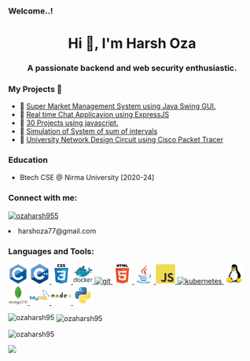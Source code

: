### Welcome..!

<h1 align="center">Hi 👋, I'm Harsh Oza</h1>
<h3 align="center">A passionate backend and web security enthusiastic.</h3>
<h3>My Projects  🎯</h3>
<ul>
  <li>📌 <a href="https://github.com/ozaharsh95/Super_Market_Management_System">Super Market Management System using Java Swing GUI.</a></li>
  <li>📌 <a href="https://github.com/ozaharsh95/chat-application">Real time Chat Applicayion using ExpressJS</a></li>
  <li>📌 <a href="https://github.com/ozaharsh95/javascript30">30 Projects using javascript.</a></li>
  <li>📌 <a href="https://github.com/ozaharsh95/innovative_project/tree/main/Advanced%20Data%20Structure">Simulation of System of sum of intervals</a></li>
  <li>📌 <a href="https://github.com/ozaharsh95/innovative_project/tree/main/Computer%20Networks">University Network Design Circuit using Cisco Packet Tracer</a></li>
</ul>
<h3>Education </h3>
<ul>
  <li>Btech CSE @ Nirma University [2020-24]</li>
</ul>

<h3 align="left">Connect with me:</h3>
<p align="left">
<a href="https://linkedin.com/in/ozaharsh955" target="blank"><img align="center" src="https://raw.githubusercontent.com/rahuldkjain/github-profile-readme-generator/master/src/images/icons/Social/linked-in-alt.svg" alt="ozaharsh955" height="30" width="40" /></a>
</p>
<li>harshoza77@gmail.com</li>


<h3 align="left">Languages and Tools:</h3>
<p align="left">    
  <a href="https://www.cprogramming.com/" target="_blank" rel="noreferrer"> <img src="https://raw.githubusercontent.com/devicons/devicon/master/icons/c/c-original.svg" alt="c" width="40" height="40"/></a> 
  <a href="https://www.w3schools.com/cpp/" target="_blank" rel="noreferrer"> <img src="https://raw.githubusercontent.com/devicons/devicon/master/icons/cplusplus/cplusplus-original.svg" alt="cplusplus" width="40" height="40"/> </a> 
  <a href="https://www.w3schools.com/css/" target="_blank" rel="noreferrer"> <img src="https://raw.githubusercontent.com/devicons/devicon/master/icons/css3/css3-original-wordmark.svg" alt="css3" width="40" height="40"/> </a> <a href="https://www.docker.com/" target="_blank" rel="noreferrer"> <img src="https://raw.githubusercontent.com/devicons/devicon/master/icons/docker/docker-original-wordmark.svg" alt="docker" width="40" height="40"/> </a> 
  <a href="https://git-scm.com/" target="_blank" rel="noreferrer"> <img src="https://www.vectorlogo.zone/logos/git-scm/git-scm-icon.svg" alt="git" width="40" height="40"/> </a> 
  <a href="https://www.w3.org/html/" target="_blank" rel="noreferrer"> <img src="https://raw.githubusercontent.com/devicons/devicon/master/icons/html5/html5-original-wordmark.svg" alt="html5" width="40" height="40"/> </a> 
  <a href="https://www.java.com" target="_blank" rel="noreferrer"> <img src="https://raw.githubusercontent.com/devicons/devicon/master/icons/java/java-original.svg" alt="java" width="40" height="40"/> </a> 
  <a href="https://developer.mozilla.org/en-US/docs/Web/JavaScript" target="_blank" rel="noreferrer"> <img src="https://raw.githubusercontent.com/devicons/devicon/master/icons/javascript/javascript-original.svg" alt="javascript" width="40" height="40"/> </a> <a href="https://kubernetes.io" target="_blank" rel="noreferrer"> <img src="https://www.vectorlogo.zone/logos/kubernetes/kubernetes-icon.svg" alt="kubernetes" width="40" height="40"/> </a> <a href="https://www.linux.org/" target="_blank" rel="noreferrer"> <img src="https://raw.githubusercontent.com/devicons/devicon/master/icons/linux/linux-original.svg" alt="linux" width="40" height="40"/> </a> <a href="https://www.mongodb.com/" target="_blank" rel="noreferrer"> <img src="https://raw.githubusercontent.com/devicons/devicon/master/icons/mongodb/mongodb-original-wordmark.svg" alt="mongodb" width="40" height="40"/> </a> <a href="https://www.mysql.com/" target="_blank" rel="noreferrer"> <img src="https://raw.githubusercontent.com/devicons/devicon/master/icons/mysql/mysql-original-wordmark.svg" alt="mysql" width="40" height="40"/> </a> <a href="https://nodejs.org" target="_blank" rel="noreferrer"> <img src="https://raw.githubusercontent.com/devicons/devicon/master/icons/nodejs/nodejs-original-wordmark.svg" alt="nodejs" width="40" height="40"/> </a>  <a href="https://www.python.org" target="_blank" rel="noreferrer"> <img src="https://raw.githubusercontent.com/devicons/devicon/master/icons/python/python-original.svg" alt="python" width="40" height="40"/> </a>  </p>

<p><img align="left" src="https://github-readme-stats.vercel.app/api/top-langs?username=ozaharsh95&show_icons=true&locale=en&layout=compact" alt="ozaharsh95" /></p>

<p>&nbsp;<img align="center" src="https://github-readme-stats.vercel.app/api?username=ozaharsh95&show_icons=true&locale=en" alt="ozaharsh95" /></p>

<p><img align="center" src="https://github-readme-streak-stats.herokuapp.com/?user=ozaharsh95&" alt="ozaharsh95" /></p>

![](https://komarev.com/ghpvc/?username=ozaharsh95&style=flat-square)

